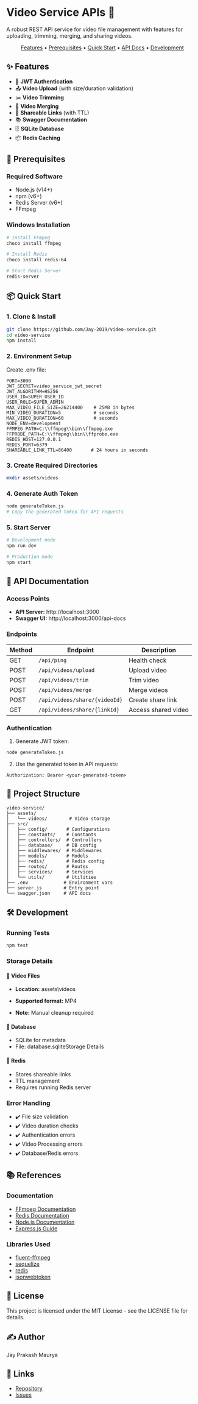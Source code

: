 # Video Service APIs 🎥

A robust REST API service for video file management with features for uploading, trimming, merging, and sharing videos.

<p align="center">
  <a href="#features">Features</a> •
  <a href="#prerequisites">Prerequisites</a> •
  <a href="#quick-start">Quick Start</a> •
  <a href="#api-documentation">API Docs</a> •
  <a href="#development">Development</a>
</p>

## ✨ Features

- 🔐 **JWT Authentication**
- 📤 **Video Upload** (with size/duration validation)
- ✂️ **Video Trimming**
- 🔄 **Video Merging**
- 🔗 **Shareable Links** (with TTL)
- 📚 **Swagger Documentation**
- 🗄️ **SQLite Database**
- 📦 **Redis Caching**

## 🚀 Prerequisites

### Required Software
- Node.js (v14+)
- npm (v6+)
- Redis Server (v6+)
- FFmpeg

### Windows Installation
```powershell
# Install FFmpeg
choco install ffmpeg

# Install Redis
choco install redis-64

# Start Redis Server
redis-server
```

## 📦 Quick Start

### 1. Clone & Install
```bash
git clone https://github.com/Jay-2019/video-service.git
cd video-service
npm install
```

### 2. Environment Setup
Create .env file:
```properties
PORT=3000
JWT_SECRET=video_service_jwt_secret
JWT_ALGORITHM=HS256
USER_ID=SUPER_USER_ID
USER_ROLE=SUPER_ADMIN
MAX_VIDEO_FILE_SIZE=26214400    # 25MB in bytes
MIN_VIDEO_DURATION=5            # seconds
MAX_VIDEO_DURATION=60           # seconds
NODE_ENV=development
FFMPEG_PATH=C:\\ffmpeg\\bin\\ffmpeg.exe
FFPROBE_PATH=C:\\ffmpeg\\bin\\ffprobe.exe
REDIS_HOST=127.0.0.1
REDIS_PORT=6379
SHAREABLE_LINK_TTL=86400       # 24 hours in seconds
```

### 3. Create Required Directories
```bash
mkdir assets/videos
```

### 4. Generate Auth Token
```bash
node generateToken.js
# Copy the generated token for API requests
```

### 5. Start Server
```bash
# Development mode
npm run dev

# Production mode
npm start
```

## 📝 API Documentation

### Access Points
- **API Server:** http://localhost:3000
- **Swagger UI:** http://localhost:3000/api-docs

### Endpoints
| Method | Endpoint | Description |
|--------|----------|-------------|
| GET | `/api/ping` | Health check |
| POST | `/api/videos/upload` | Upload video |
| POST | `/api/videos/trim` | Trim video |
| POST | `/api/videos/merge` | Merge videos |
| POST | `/api/videos/share/{videoId}` | Create share link |
| GET | `/api/videos/share/{linkId}` | Access shared video |

### Authentication
1. Generate JWT token:
```bash
node generateToken.js
```
2. Use the generated token in API requests:
```http
Authorization: Bearer <your-generated-token>
```

## 📁 Project Structure
```
video-service/
├── assets/
│   └── videos/        # Video storage
├── src/
│   ├── config/       # Configurations
│   ├── constants/    # Constants
│   ├── controllers/  # Controllers
│   ├── database/     # DB config
│   ├── middlewares/  # Middlewares
│   ├── models/       # Models
│   ├── redis/        # Redis config
│   ├── routes/       # Routes
│   ├── services/     # Services
│   └── utils/        # Utilities
├── .env             # Environment vars
├── server.js        # Entry point
└── swagger.json     # API docs
```

## 🛠️ Development

### Running Tests
```bash
npm test
```

### Storage Details
#### 📼 Video Files
- **Location:** 
assets\videos

- **Supported format:** MP4
- **Note:** Manual cleanup required

#### 💾 Database
- SQLite for metadata
- File: database.sqliteStorage Details


#### 🔄 Redis
- Stores shareable links
- TTL management
- Requires running Redis server

### Error Handling
- ✔️ File size validation
- ✔️ Video duration checks
- ✔️ Authentication errors
- ✔️ Video Processing errors
- ✔️ Database/Redis errors

## 📚 References

### Documentation
- [FFmpeg Documentation](https://ffmpeg.org/documentation.html)
- [Redis Documentation](https://redis.io/docs/)
- [Node.js Documentation](https://nodejs.org/docs/)
- [Express.js Guide](https://expressjs.com/guide/)

### Libraries Used
- [fluent-ffmpeg](https://github.com/fluent-ffmpeg/node-fluent-ffmpeg)
- [sequelize](https://sequelize.org/)
- [redis](https://github.com/redis/node-redis)
- [jsonwebtoken](https://github.com/auth0/node-jsonwebtoken)

## 📄 License
This project is licensed under the MIT License - see the LICENSE file for details.

## ✍️ Author
Jay Prakash Maurya

## 🔗 Links
- [Repository](https://github.com/Jay-2019/video-service)
- [Issues](https://github.com/Jay-2019/video-service/issues)
```